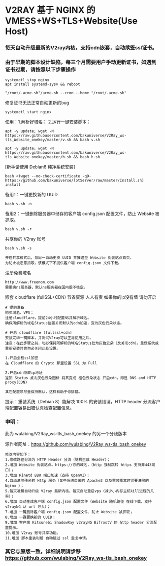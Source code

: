 # V2RAY 基于 NGINX 的 VMESS+WS+TLS+Website(Use Host) 
### 每天自动升级最新的V2ray内核，支持cdn嵌套，自动续签ssl证书。
### 由于早期的脚本设计缺陷，每三个月需要用户手动更新证书，如遇到证书过期，请按照以下步骤操作	
 ```
 systemctl stop nginx	
 apt install systemd-sysv && reboot
  ```
   ```
  "/root/.acme.sh"/acme.sh --cron --home "/root/.acme.sh"
   ```
 修复证书无法正常自动更新的bug
 
   ```
  systemctl start nginx	
 ```

使用：1.解析好域名； 2.运行一键安装脚本；
```
apt -y update; wget -N https://raw.githubusercontent.com/bakuniverse/V2Ray_ws-tls_Website_onekey/master/v.sh && bash v.sh
```
```
apt -y update; wget -N https://raw.githubusercontent.com/bakuniverse/V2Ray_ws-tls_Website_onekey/master/h.sh && bash h.sh
```
[新手请使用 Debian8 纯净系统安装]
```
bash <(wget --no-check-certificate -qO- https://github.com/bakuniverse/lotServer/raw/master/Install.sh) install
```
备用1：一键更换新的 UUID
```
bash v.sh -n
```

备用2：一键删除服务器中储存的客户端 config.json 配置文件，防止 Website 被抓取。
```
bash v.sh -r
```

共享你的 V2ray 账号
```
bash v.sh -s

开启共享模式后，每周一自动更换 UUID 并推送至 Website 伪装站点首页。
为防止被恶意抓取，该模式下不提供客户端 config.json 文件下载。
```

注册免费域名
```
http://www.freenom.com
需更换ns服务器，默认ns服务器在国内很不稳定。
```

嵌套 cloudflare (fullSSL+CDN) 节省资源 人人有责 如果你的ip没有墙 请勿开启
```
# 提前准备
购买域名、VPS；
注册cloudflare，提前24小时配置NS并解析域名。
确保所解析的域名Status位置关闭默认的cdn加速，变为灰色云朵状态。

# 开启 cloudflare (fullssl+cdn)
安装完毕一键脚本，并测试V2ray可以正常使用之后。
注意：在此步骤之前，勿必保持所解析的域名Status处为灰色云朵（及关闭cdn）。重做系统或重新安装时也勿必关闭此处设置。

1.开启全程ssl加密
在 Cloudflare 的 Crypto 那里设置 SSL 为 Full

2.开启cdn隐藏ip地址
返回 Status 点击灰色云朵图标 将其变成 橙色云朵状态 开启cdn，即是 DNS and HTTP proxy(CDN)

其它配置项尽量保持默认，这样有助于你排错。
```

提示：重装系统（Debian 8）能解决 100% 的安装错误，HTTP header 分流客户端配置容易出错认真检查配置信息。

### 申明：

此为 wulabing/V2Ray_ws-tls_bash_onekey 的另一个分歧版本

源作者网址：https://github.com/wulabing/V2Ray_ws-tls_bash_onekey
```
修改内容如下：
1.修改路径分流为 HTTP Header 分流（随机生成 Header）；
2.增加 Website 伪装站点。https://你的域名，（http 强制跳转 https 支持非443端口）；
3.增加 Rinetd BBR 端口加速（支持 OpenVZ）；
4.自动清除残余的 Http 服务（某些系统自带的 Apache2 以及重装脚本时需要清除的 Nginx ）；
5.每天凌晨自动升级 V2ray 最新内核，每天自动重启vps（减少小内存主机kill进程的几率）；
6.增加 自动生成客户端 config.json 配置文件（Website 随机路径 在线下载，支持 v2rayNG 从 url 导入）；
7.增加 一键删除客户端 config.json 配置文件，防止 Website 被抓取；
8.增加 一键更换新的 UUID；
9.增加 客户端 Kitsunebi ShadowRay v2rayNG BifrostV 的 http header 分流配置提示。
10.增加 V2ray 账号共享功能。
11.增加 脚本重装判断 自动跳过 ssl 重复申请。
```
### 其它与原版一致，详细说明请步移 https://github.com/wulabing/V2Ray_ws-tls_bash_onekey
